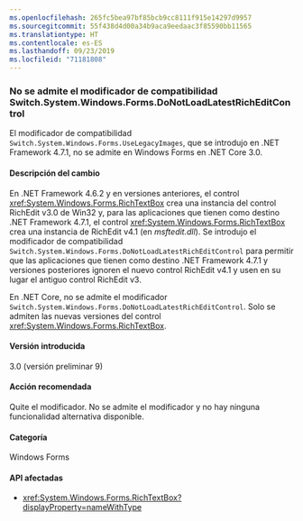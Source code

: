 ```yaml
---
ms.openlocfilehash: 265fc5bea97bf85bcb9cc8111f915e14297d9957
ms.sourcegitcommit: 55f438d4d00a34b9aca9eedaac3f85590bb11565
ms.translationtype: HT
ms.contentlocale: es-ES
ms.lasthandoff: 09/23/2019
ms.locfileid: "71181808"
---
```

### <a name="switchsystemwindowsformsdonotloadlatestricheditcontrol-compatibility-switch-not-supported"></a>No se admite el modificador de compatibilidad Switch.System.Windows.Forms.DoNotLoadLatestRichEditControl

El modificador de compatibilidad `Switch.System.Windows.Forms.UseLegacyImages`, que se introdujo en .NET Framework 4.7.1, no se admite en Windows Forms en .NET Core 3.0.

#### <a name="change-description"></a>Descripción del cambio

En .NET Framework 4.6.2 y en versiones anteriores, el control <xref:System.Windows.Forms.RichTextBox> crea una instancia del control RichEdit v3.0 de Win32 y, para las aplicaciones que tienen como destino .NET Framework 4.7.1, el control <xref:System.Windows.Forms.RichTextBox> crea una instancia de RichEdit v4.1 (en *msftedit.dll*). Se introdujo el modificador de compatibilidad `Switch.System.Windows.Forms.DoNotLoadLatestRichEditControl` para permitir que las aplicaciones que tienen como destino .NET Framework 4.7.1 y versiones posteriores ignoren el nuevo control RichEdit v4.1 y usen en su lugar el antiguo control RichEdit v3.

En .NET Core, no se admite el modificador `Switch.System.Windows.Forms.DoNotLoadLatestRichEditControl`. Solo se admiten las nuevas versiones del control <xref:System.Windows.Forms.RichTextBox>.

#### <a name="version-introduced"></a>Versión introducida

3.0 (versión preliminar 9)

#### <a name="recommended-action"></a>Acción recomendada

Quite el modificador. No se admite el modificador y no hay ninguna funcionalidad alternativa disponible.

#### <a name="category"></a>Categoría

Windows Forms

#### <a name="affected-apis"></a>API afectadas

- <xref:System.Windows.Forms.RichTextBox?displayProperty=nameWithType>

<!-- 

### Affected APIs

-  `T:System.Windows.Forms.RichTextBox` 

-->
